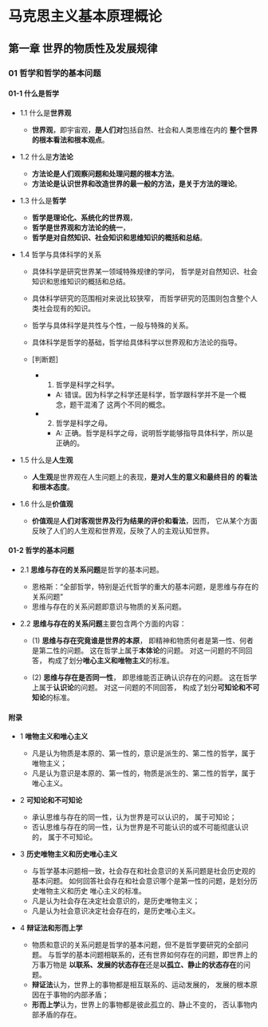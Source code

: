 # 马克思主义基本原理概论

## 第一章 世界的物质性及发展规律

### 01 哲学和哲学的基本问题

#### 01-1 什么是哲学

* 1.1 什么是**世界观**

  * **世界观**，即宇宙观，**是人们对**包括自然、社会和人类思维在内的
    **整个世界的根本看法和根本观点**。

* 1.2 什么是**方法论**

  * **方法论是人们观察问题和处理问题的根本方法**。
  * **方法论是认识世界和改造世界的最一般的方法，是关于方法的理论**。

* 1.3 什么是**哲学**
  * **哲学是理论化、系统化的世界观**，
  * **哲学是世界观和方法论的统一**，
  * **哲学是对自然知识、社会知识和思维知识的概括和总结**。

* 1.4 哲学与具体科学的关系

  * 具体科学是研究世界某一领域特殊规律的学问，
    哲学是对自然知识、社会知识和思维知识的概括和总结。
  * 具体科学研究的范围相对来说比较狭窄，
    而哲学研究的范围则包含整个人类社会现有的知识。
  * 哲学与具体科学是共性与个性，一般与特殊的关系。
  * 具体科学是哲学的基础，哲学给具体科学以世界观和方法论的指导。

  * [判断题]
    * 1. 哲学是科学之科学。
      * A: 错误。因为科学之科学还是科学，哲学跟科学并不是一个概念，题干混淆了
        这两个不同的概念。
    * 2. 哲学是科学之母。
      * A: 正确。哲学是科学之母，说明哲学能够指导具体科学，所以是正确的。

* 1.5 什么是**人生观**

  * **人生观**是世界观在人生问题上的表现，**是对人生的意义和最终目的
    的看法和根本态度**。

* 1.6 什么是**价值观**

  * **价值观**是**人们对客观世界及行为结果的评价和看法**，因而，
    它从某个方面反映了人们的人生观和世界观，反映了人的主观认知世界。

#### 01-2 哲学的基本问题

* 2.1 **思维与存在的关系问题**是哲学的基本问题。
  * 恩格斯：“全部哲学，特别是近代哲学的重大的基本问题，是思维与存在的关系问题”
  * 思维与存在的关系问题即意识与物质的关系问题。

* 2.2 **思维与存在的关系问题**主要包含两个方面的内容：
  * (1) **思维与存在究竟谁是世界的本原**，
        即精神和物质何者是第一性、何者是第二性的问题。
        这在哲学上属于**本体论**的问题。
        对这一问题的不同回答，
        构成了划分**唯心主义和唯物主义**的标准。

  * (2) **思维与存在是否同一性**，
        即思维能否正确认识存在的问题。
        这在哲学上属于**认识论**的问题。
        对这一问题的不同回答，
        构成了划分**可知论和不可知论**的标准。

#### 附录

* 1 **唯物主义和唯心主义**

  * 凡是认为物质是本原的、第一性的，意识是派生的、第二性的哲学，属于唯物主义；
  * 凡是认为意识是本原的、第一性的，物质是派生的、第二性的哲学，属于唯心主义。

* 2 **可知论和不可知论**

  * 承认思维与存在的同一性，认为世界是可以认识的，
    属于可知论；
  * 否认思维与存在的同一性，认为世界是不可能认识的或不可能彻底认识的，
    属于不可知论。

* 3 **历史唯物主义和历史唯心主义**

  * 与哲学基本问题相一致，社会存在和社会意识的关系问题是社会历史观的基本问题。
    如何回答社会存在和社会意识哪个是第一性的问题，是划分历史唯物主义和历史
    唯心主义的标准。
  * 凡是认为社会存在决定社会意识的，是历史唯物主义；
  * 凡是认为社会意识决定社会存在的，是历史唯心主义。

* 4 **辩证法和形而上学**

  * 物质和意识的关系问题是哲学的基本问题，但不是哲学要研究的全部问题。
    与哲学的基本问题相联系的，还有世界如何存在的问题，即世界上的万事万物是
    **以联系、发展的状态存在**还是**以孤立、静止的状态存在**的问题。
  * **辩证法**认为，世界上的事物都是相互联系的、运动发展的，
    发展的根本原因在于事物的内部矛盾；
  * **形而上学**认为，世界上的事物都是彼此孤立的、静止不变的，
    否认事物内部矛盾的存在。

